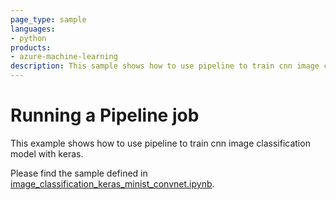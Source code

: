 ```yaml
---
page_type: sample
languages:
- python
products:
- azure-machine-learning
description: This sample shows how to use pipeline to train cnn image classification model with keras.
---
```


# Running a Pipeline job
This example shows how to use pipeline to train cnn image classification model with keras. 

Please find the sample defined in [image_classification_keras_minist_convnet.ipynb](image_classification_keras_minist_convnet.ipynb).